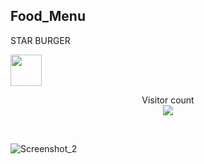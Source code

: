 ## Food_Menu 
STAR  BURGER  

        



<img src="https://media.giphy.com/media/12oufCB0MyZ1Go/giphy.gif" width="50">

<p align="center"> 
  Visitor count<br>
  <img src="https://profile-counter.glitch.me/naveenverma1/count.svg" />
</p>

<br>

<p align="center"> 
  
![Screenshot_2](https://user-images.githubusercontent.com/99056912/219279515-54bc81d5-df2a-43aa-bb72-6af2bc0ecce4.png)
  
</p>





